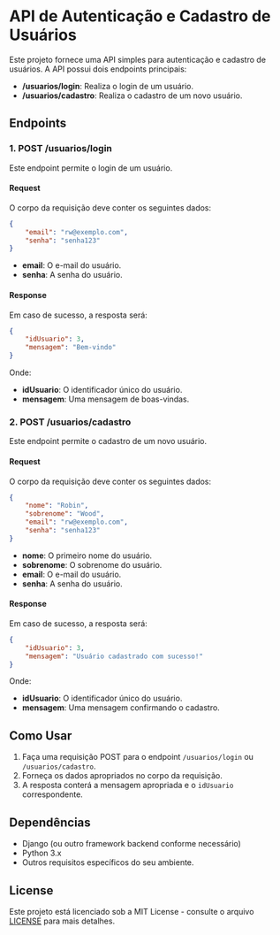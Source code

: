 
# API de Autenticação e Cadastro de Usuários

Este projeto fornece uma API simples para autenticação e cadastro de usuários. A API possui dois endpoints principais:

- **/usuarios/login**: Realiza o login de um usuário.
- **/usuarios/cadastro**: Realiza o cadastro de um novo usuário.

## Endpoints

### 1. **POST /usuarios/login**
Este endpoint permite o login de um usuário.

#### Request
O corpo da requisição deve conter os seguintes dados:

```json
{
    "email": "rw@exemplo.com",
    "senha": "senha123"
}
```

- **email**: O e-mail do usuário.
- **senha**: A senha do usuário.

#### Response
Em caso de sucesso, a resposta será:

```json
{
    "idUsuario": 3,
    "mensagem": "Bem-vindo"
}
```

Onde:
- **idUsuario**: O identificador único do usuário.
- **mensagem**: Uma mensagem de boas-vindas.

### 2. **POST /usuarios/cadastro**
Este endpoint permite o cadastro de um novo usuário.

#### Request
O corpo da requisição deve conter os seguintes dados:

```json
{
    "nome": "Robin",
    "sobrenome": "Wood",
    "email": "rw@exemplo.com",
    "senha": "senha123"
}
```

- **nome**: O primeiro nome do usuário.
- **sobrenome**: O sobrenome do usuário.
- **email**: O e-mail do usuário.
- **senha**: A senha do usuário.

#### Response
Em caso de sucesso, a resposta será:

```json
{
    "idUsuario": 3,
    "mensagem": "Usuário cadastrado com sucesso!"
}
```

Onde:
- **idUsuario**: O identificador único do usuário.
- **mensagem**: Uma mensagem confirmando o cadastro.

## Como Usar

1. Faça uma requisição POST para o endpoint `/usuarios/login` ou `/usuarios/cadastro`.
2. Forneça os dados apropriados no corpo da requisição.
3. A resposta conterá a mensagem apropriada e o `idUsuario` correspondente.

## Dependências

- Django (ou outro framework backend conforme necessário)
- Python 3.x
- Outros requisitos específicos do seu ambiente.

## License

Este projeto está licenciado sob a MIT License - consulte o arquivo [LICENSE](LICENSE) para mais detalhes.
